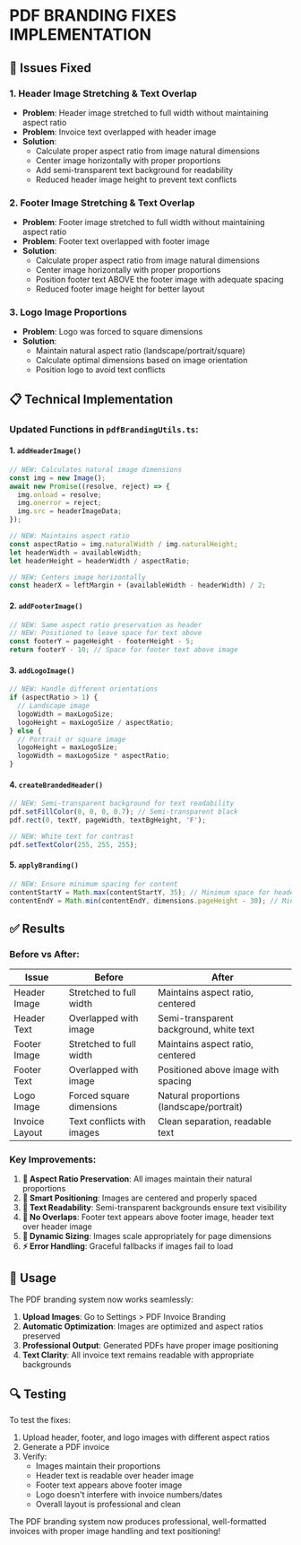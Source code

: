 # PDF BRANDING FIXES IMPLEMENTATION

## 🔧 Issues Fixed

### 1. **Header Image Stretching & Text Overlap**
- **Problem**: Header image stretched to full width without maintaining aspect ratio
- **Problem**: Invoice text overlapped with header image
- **Solution**: 
  - Calculate proper aspect ratio from image natural dimensions
  - Center image horizontally with proper proportions
  - Add semi-transparent text background for readability
  - Reduced header image height to prevent text conflicts

### 2. **Footer Image Stretching & Text Overlap**
- **Problem**: Footer image stretched to full width without maintaining aspect ratio
- **Problem**: Footer text overlapped with footer image
- **Solution**:
  - Calculate proper aspect ratio from image natural dimensions
  - Center image horizontally with proper proportions
  - Position footer text ABOVE the footer image with adequate spacing
  - Reduced footer image height for better layout

### 3. **Logo Image Proportions**
- **Problem**: Logo was forced to square dimensions
- **Solution**:
  - Maintain natural aspect ratio (landscape/portrait/square)
  - Calculate optimal dimensions based on image orientation
  - Position logo to avoid text conflicts

## 📋 Technical Implementation

### **Updated Functions in `pdfBrandingUtils.ts`:**

#### 1. `addHeaderImage()`
```typescript
// NEW: Calculates natural image dimensions
const img = new Image();
await new Promise((resolve, reject) => {
  img.onload = resolve;
  img.onerror = reject;
  img.src = headerImageData;
});

// NEW: Maintains aspect ratio
const aspectRatio = img.naturalWidth / img.naturalHeight;
let headerWidth = availableWidth;
let headerHeight = headerWidth / aspectRatio;

// NEW: Centers image horizontally
const headerX = leftMargin + (availableWidth - headerWidth) / 2;
```

#### 2. `addFooterImage()`
```typescript
// NEW: Same aspect ratio preservation as header
// NEW: Positioned to leave space for text above
const footerY = pageHeight - footerHeight - 5;
return footerY - 10; // Space for footer text above image
```

#### 3. `addLogoImage()`
```typescript
// NEW: Handle different orientations
if (aspectRatio > 1) {
  // Landscape image
  logoWidth = maxLogoSize;
  logoHeight = maxLogoSize / aspectRatio;
} else {
  // Portrait or square image
  logoHeight = maxLogoSize;
  logoWidth = maxLogoSize * aspectRatio;
}
```

#### 4. `createBrandedHeader()`
```typescript
// NEW: Semi-transparent background for text readability
pdf.setFillColor(0, 0, 0, 0.7); // Semi-transparent black
pdf.rect(0, textY, pageWidth, textBgHeight, 'F');

// NEW: White text for contrast
pdf.setTextColor(255, 255, 255);
```

#### 5. `applyBranding()`
```typescript
// NEW: Ensure minimum spacing for content
contentStartY = Math.max(contentStartY, 35); // Minimum space for header text
contentEndY = Math.min(contentEndY, dimensions.pageHeight - 30); // Minimum space for footer
```

## ✅ Results

### **Before vs After:**

| Issue | Before | After |
|-------|---------|--------|
| Header Image | Stretched to full width | Maintains aspect ratio, centered |
| Header Text | Overlapped with image | Semi-transparent background, white text |
| Footer Image | Stretched to full width | Maintains aspect ratio, centered |
| Footer Text | Overlapped with image | Positioned above image with spacing |
| Logo Image | Forced square dimensions | Natural proportions (landscape/portrait) |
| Invoice Layout | Text conflicts with images | Clean separation, readable text |

### **Key Improvements:**

1. **🎨 Aspect Ratio Preservation**: All images maintain their natural proportions
2. **📍 Smart Positioning**: Images are centered and properly spaced
3. **📝 Text Readability**: Semi-transparent backgrounds ensure text visibility
4. **🎯 No Overlaps**: Footer text appears above footer image, header text over header image
5. **📏 Dynamic Sizing**: Images scale appropriately for page dimensions
6. **⚡ Error Handling**: Graceful fallbacks if images fail to load

## 🚀 Usage

The PDF branding system now works seamlessly:

1. **Upload Images**: Go to Settings > PDF Invoice Branding
2. **Automatic Optimization**: Images are optimized and aspect ratios preserved
3. **Professional Output**: Generated PDFs have proper image positioning
4. **Text Clarity**: All invoice text remains readable with appropriate backgrounds

## 🔍 Testing

To test the fixes:

1. Upload header, footer, and logo images with different aspect ratios
2. Generate a PDF invoice
3. Verify:
   - Images maintain their proportions
   - Header text is readable over header image
   - Footer text appears above footer image
   - Logo doesn't interfere with invoice numbers/dates
   - Overall layout is professional and clean

The PDF branding system now produces professional, well-formatted invoices with proper image handling and text positioning!
